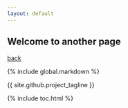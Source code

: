 ```yaml
---
layout: default
---
```


## Welcome to another page

[back](./)

{% include global.markdown %}

{{ site.github.project_tagline }}

{% include toc.html %}

